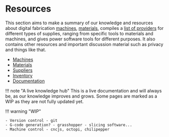 # Resources

This section aims to make a summary of our knowledge and resources about digital fabrication [machines](machines), [materials](materials), compiles a [list of providers](suppliers) for different types of supplies, ranging from specific tools to materials and machines, and gives power software tools for different purposes. It also contains other resources and important discussion material such as privacy and things like that.

- [Machines](machines)
- [Materials](materials)
- [Suppliers](suppliers)
- [Inventory](inventory)
- [Documentation](documentation)

!!! note "A live knowledge hub"
    This is a live documentation and will always be, as our knowledge improves and grows. Some pages are marked as a WIP as they are not fully updated yet.

!!! warning "WIP"
    
    - Version control - git
    - G-code generation? - grasshopper - slicing software...
    - Machine control - cncjs, octopi, chilipepper